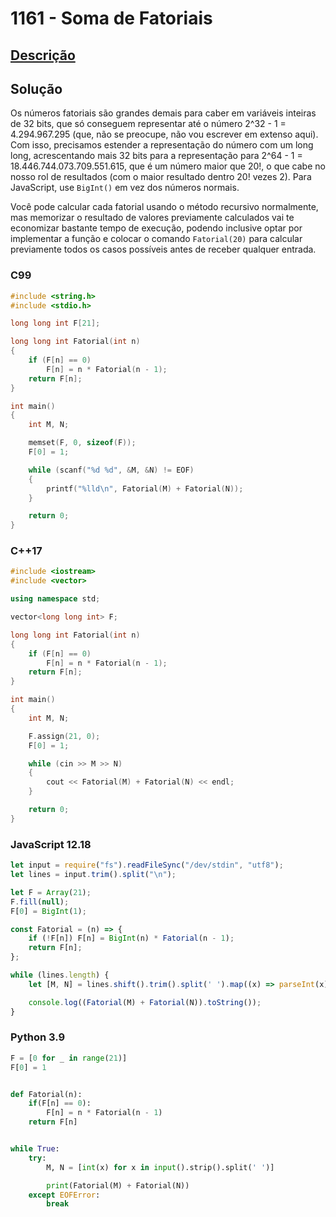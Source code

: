 # 1161 - Soma de Fatoriais

## [Descrição](https://www.beecrowd.com.br/judge/pt/problems/view/1161)

## Solução

Os números fatoriais são grandes demais para caber em variáveis inteiras de 32 bits, que só conseguem representar até o número 2^32 - 1 = 4.294.967.295 (que, não se preocupe, não vou escrever em extenso aqui). Com isso, precisamos estender a representação do número com um long long, acrescentando mais 32 bits para a representação para 2^64 - 1 = 18.446.744.073.709.551.615, que é um número maior que 20!, o que cabe no nosso rol de resultados (com o maior resultado dentro 20! vezes 2). Para JavaScript, use `BigInt()` em vez dos números normais.

Você pode calcular cada fatorial usando o método recursivo normalmente, mas memorizar o resultado de valores previamente calculados vai te economizar bastante tempo de execução, podendo inclusive optar por implementar a função e colocar o comando `Fatorial(20)` para calcular previamente todos os casos possíveis antes de receber qualquer entrada.

### C99
```c
#include <string.h>
#include <stdio.h>

long long int F[21];

long long int Fatorial(int n)
{
    if (F[n] == 0)
        F[n] = n * Fatorial(n - 1);
    return F[n];
}

int main()
{
    int M, N;

    memset(F, 0, sizeof(F));
    F[0] = 1;

    while (scanf("%d %d", &M, &N) != EOF)
    {
        printf("%lld\n", Fatorial(M) + Fatorial(N));
    }

    return 0;
}
```

### C++17
```cpp
#include <iostream>
#include <vector>

using namespace std;

vector<long long int> F;

long long int Fatorial(int n)
{
    if (F[n] == 0)
        F[n] = n * Fatorial(n - 1);
    return F[n];
}

int main()
{
    int M, N;

    F.assign(21, 0);
    F[0] = 1;

    while (cin >> M >> N)
    {
        cout << Fatorial(M) + Fatorial(N) << endl;
    }

    return 0;
}
```

### JavaScript 12.18
```javascript
let input = require("fs").readFileSync("/dev/stdin", "utf8");
let lines = input.trim().split("\n");

let F = Array(21);
F.fill(null);
F[0] = BigInt(1);

const Fatorial = (n) => {
    if (!F[n]) F[n] = BigInt(n) * Fatorial(n - 1);
    return F[n];
};

while (lines.length) {
    let [M, N] = lines.shift().trim().split(' ').map((x) => parseInt(x));

    console.log((Fatorial(M) + Fatorial(N)).toString());
}
```

### Python 3.9
```python
F = [0 for _ in range(21)]
F[0] = 1


def Fatorial(n):
    if(F[n] == 0):
        F[n] = n * Fatorial(n - 1)
    return F[n]


while True:
    try:
        M, N = [int(x) for x in input().strip().split(' ')]

        print(Fatorial(M) + Fatorial(N))
    except EOFError:
        break
```